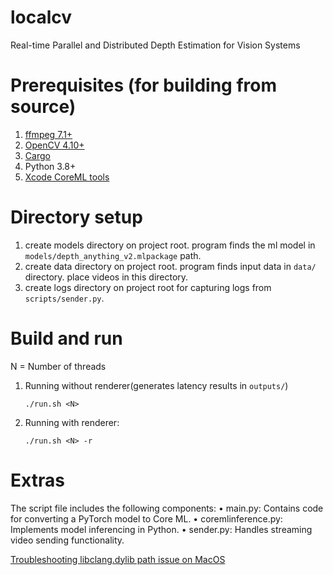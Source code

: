 # localcv 

Real-time Parallel and Distributed Depth Estimation for Vision Systems
# Prerequisites (for building from source)
1. [ffmpeg 7.1+](https://ffmpeg.org/)
2. [OpenCV 4.10+](https://opencv.org/)
3. [Cargo](https://doc.rust-lang.org/cargo/getting-started/installation.html)
4. Python 3.8+ 
5. [Xcode CoreML tools](https://apple.github.io/coremltools/docs-guides/)


# Directory setup
1. create models directory on project root. program finds the ml model in `models/depth_anything_v2.mlpackage` path.
2. create data directory on project root. program finds input data in `data/` directory. place videos in this directory.
3. create logs directory on project root for capturing logs from `scripts/sender.py`.

# Build and run
N = Number of threads
1. Running without renderer(generates latency results in `outputs/`)
    ```
    ./run.sh <N>
    ```
2. Running with renderer:
     ```
    ./run.sh <N> -r
    ```

# Extras
The script file includes the following components:
	•	main.py: Contains code for converting a PyTorch model to Core ML.
	•	coremlinference.py: Implements model inferencing in Python.
	•	sender.py: Handles streaming video sending functionality.

[Troubleshooting libclang.dylib path issue on MacOS](https://github.com/twistedfall/opencv-rust/blob/master/TROUBLESHOOTING.md)
